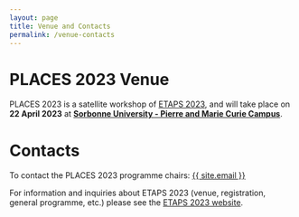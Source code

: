 ```yaml
---
layout: page
title: Venue and Contacts
permalink: /venue-contacts
---
```


# PLACES 2023 Venue

PLACES 2023 is a satellite workshop of [ETAPS 2023](https://etaps.org/2023), and
will take place on **22 April 2023** at
**[Sorbonne University - Pierre and Marie Curie Campus](https://goo.gl/maps/aLGvMrzhmTMVEyPNA)**.

# Contacts

To contact the PLACES 2023 programme chairs: <a href="mailto:{{ site.email }}">{{ site.email }}</a>

For information and inquiries about ETAPS 2023 (venue, registration, general
programme, etc.) please see the [ETAPS 2023 website](https://etaps.org/2023).
